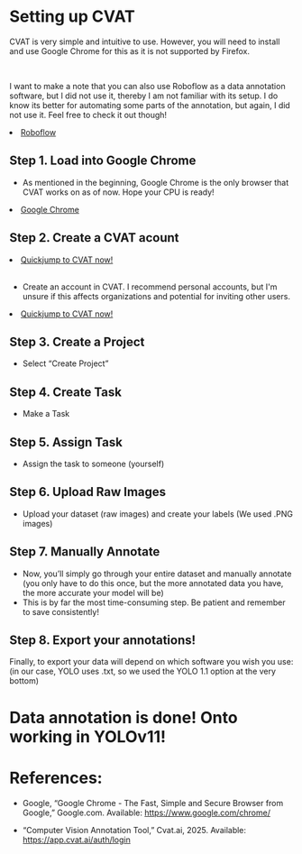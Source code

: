 # Setting up CVAT 
CVAT is very simple and intuitive to use. However, you will need to install and use Google Chrome for this as it is not supported by Firefox. 

<br>

I want to make a note that you can also use Roboflow as a data annotation software, but I did not use it, thereby I am not familiar with its setup. I do know its better for automating some parts of the annotation, but again, I did not use it. Feel free to check it out though!

<li class="masthead__menu-item">
    <a href="https://roboflow.com/">Roboflow</a>
</li>

## Step 1. Load into Google Chrome
- As mentioned in the beginning, Google Chrome is the only browser that CVAT works on as of now. Hope your CPU is ready!

<li class="masthead__menu-item">
    <a href="https://roboflow.com/">Google Chrome</a>
</li>

## Step 2. Create a CVAT acount
<li class="masthead__menu-item">
    <a href="https://app.cvat.ai/auth/login">Quickjump to CVAT now!</a>
</li>

<br>

- Create an account in CVAT. I recommend personal accounts, but I'm unsure if this affects organizations and potential for inviting other users. 

<li class="masthead__menu-item">
    <a href="https://app.cvat.ai/auth/login">Quickjump to CVAT now!</a>
</li>

## Step 3. Create a Project
- Select “Create Project” 


## Step 4. Create Task
- Make a Task


## Step 5. Assign Task
- Assign the task to someone (yourself) 


## Step 6. Upload Raw Images
- Upload your dataset (raw images) and create your labels (We used .PNG images)


## Step 7. Manually Annotate
- Now, you’ll simply go through your entire dataset and manually annotate (you only have to do this once, but the more annotated data you have, the more accurate your model will be)
- This is by far the most time-consuming step. Be patient and remember to save consistently!


## Step 8. Export your annotations!
Finally, to export your data will depend on which software you wish you use: (in our case, YOLO uses .txt, so we used the YOLO 1.1 option at the very bottom) 


# Data annotation is done! Onto working in YOLOv11!


# References:
- Google, “Google Chrome - The Fast, Simple and Secure Browser from Google,” Google.com. Available: https://www.google.com/chrome/

- “Computer Vision Annotation Tool,” Cvat.ai, 2025. Available: https://app.cvat.ai/auth/login
